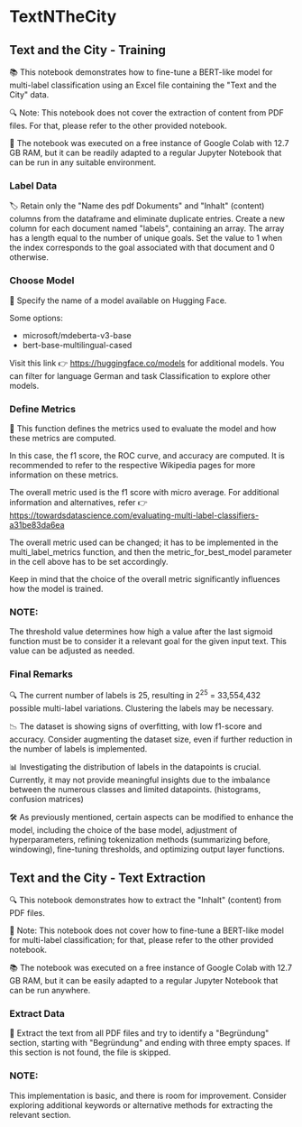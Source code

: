 # TextNTheCity

## Text and the City - Training
📚 This notebook demonstrates how to fine-tune a BERT-like model for multi-label classification using an Excel file containing the "Text and the City" data.

🔍 Note: This notebook does not cover the extraction of content from PDF files. For that, please refer to the other provided notebook.

🚀 The notebook was executed on a free instance of Google Colab with 12.7 GB RAM, but it can be readily adapted to a regular Jupyter Notebook that can be run in any suitable environment.

### Label Data
🏷️ Retain only the "Name des pdf Dokuments" and "Inhalt" (content) columns from the dataframe and eliminate duplicate entries. Create a new column for each document named "labels", containing an array. The array has a length equal to the number of unique goals. Set the value to 1 when the index corresponds to the goal associated with that document and 0 otherwise.

### Choose Model
🤖 Specify the name of a model available on Hugging Face.

Some options:

- microsoft/mdeberta-v3-base
- bert-base-multilingual-cased

Visit this link 👉 https://huggingface.co/models for additional models. You can filter for language German and task Classification to explore other models.

### Define Metrics
📏 This function defines the metrics used to evaluate the model and how these metrics are computed.

In this case, the f1 score, the ROC curve, and accuracy are computed. It is recommended to refer to the respective Wikipedia pages for more information on these metrics.

The overall metric used is the f1 score with micro average. For additional information and alternatives, refer 👉https://towardsdatascience.com/evaluating-multi-label-classifiers-a31be83da6ea 

The overall metric used can be changed; it has to be implemented in the multi_label_metrics function, and then the metric_for_best_model parameter in the cell above has to be set accordingly.

Keep in mind that the choice of the overall metric significantly influences how the model is trained.

### NOTE:

The threshold value determines how high a value after the last sigmoid function must be to consider it a relevant goal for the given input text. This value can be adjusted as needed.

### Final Remarks
🔍 The current number of labels is 25, resulting in 2<sup>25</sup> = 33,554,432 possible multi-label variations. Clustering the labels may be necessary.

📉 The dataset is showing signs of overfitting, with low f1-score and accuracy. Consider augmenting the dataset size, even if further reduction in the number of labels is implemented.

📊 Investigating the distribution of labels in the datapoints is crucial. Currently, it may not provide meaningful insights due to the imbalance between the numerous classes and limited datapoints. (histograms, confusion matrices)

🛠️ As previously mentioned, certain aspects can be modified to enhance the model, including the choice of the base model, adjustment of hyperparameters, refining tokenization methods (summarizing before, windowing), fine-tuning thresholds, and optimizing output layer functions.

## Text and the City - Text Extraction
🔍 This notebook demonstrates how to extract the "Inhalt" (content) from PDF files.

🚀 Note: This notebook does not cover how to fine-tune a BERT-like model for multi-label classification; for that, please refer to the other provided notebook.

📚 The notebook was executed on a free instance of Google Colab with 12.7 GB RAM, but it can be easily adapted to a regular Jupyter Notebook that can be run anywhere.

### Extract Data
📄 Extract the text from all PDF files and try to identify a "Begründung" section, starting with "Begründung" and ending with three empty spaces. If this section is not found, the file is skipped.

### NOTE:

This implementation is basic, and there is room for improvement. Consider exploring additional keywords or alternative methods for extracting the relevant section.
